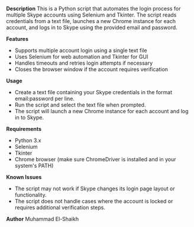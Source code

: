 **Description**
  This is a Python script that automates the login process for multiple Skype accounts using Selenium and Tkinter. The script reads credentials from a text file, launches a new Chrome instance for each account, and logs in to Skype using the provided email and password.

**Features**
  - Supports multiple account login using a single text file
  - Uses Selenium for web automation and Tkinter for GUI
  - Handles timeouts and retries login attempts if necessary
  - Closes the browser window if the account requires verification

**Usage**
  - Create a text file containing your Skype credentials in the format email:password per line.
  - Run the script and select the text file when prompted.
  - The script will launch a new Chrome instance for each account and log in to Skype.

**Requirements**
  - Python 3.x
  - Selenium
  - Tkinter
  - Chrome browser (make sure ChromeDriver is installed and in your system's PATH)

**Known Issues**
  - The script may not work if Skype changes its login page layout or functionality.
  - The script does not handle cases where the account is locked or requires additional verification steps.

**Author**
Muhammad El-Shaikh
